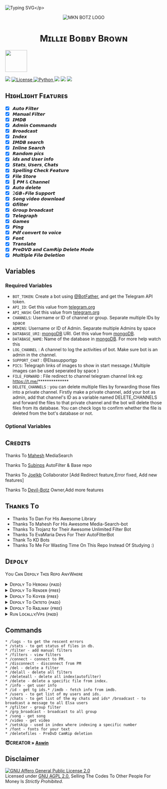 ![Typing SVG](https://readme-typing-svg.herokuapp.com/?lines=𝗪𝗘𝗟𝗖𝗢𝗠E+𝗧𝗢+𝗠𝗶𝗹𝗹𝗘+𝗕𝗢𝗧!;𝗖𝗥𝗘𝗔𝗧𝗘𝗗+𝗕𝗬+𝗧𝗘𝗔𝗠+𝗠𝗿𝗬𝗞+𝗕𝗢𝗧S!;𝗔+𝗦𝗜𝗠𝗣𝗟𝗘+𝗧𝗚+𝗔𝗨𝗧𝗢𝗙𝗜𝗟𝗧𝗘𝗥+𝗕𝗢𝗧!)</p>
<p align="center">
  <img src="https://te.legra.ph/file/475659a185d568a4702ea.jpg" alt="MKN BOTZ LOGO">
</p>
<h1 align="center">
  <b> Mɪʟʟɪᴇ Bᴏʙʙʏ Bʀᴏᴡɴ </b>
</h1>

<a href="https://t.me/CCHDMovie">
  <img src="https://img.shields.io/badge/Join-blue?logo=telegram" width="70">


<a href="https://github.com/yedhukrishnanu19/MILLE-AUTO-FILTER-BOT/network/members"> <img src="https://img.shields.io/github/forks/yedhukrishnanu19/MILLE-AUTO-FILTER-BOT?color=black&logo=github&logoColor=black&style=for-the-badge" /></a>
<a href="https://github.com/yedhukrishnanu19/MILLE-AUTO-FILTER-BOT/blob/master/LICENSE"> <img src="https://img.shields.io/badge/License- GPL 2.0 license -blueviolet?style=for-the-badge" alt="License" /> </a>
<a href="https://www.python.org/"> <img src="https://img.shields.io/badge/Written%20in-Python-skyblue?style=for-the-badge&logo=python" alt="Python" /> </a>
<a href="https://pypi.org/project/Pyrogram/"> <img src="https://img.shields.io/pypi/v/pyrogram?color=white&label=pyrogram&logo=python&logoColor=blue&style=for-the-badge" /></a>
<a href="https://github.com/yedhukrishnanu19/MILLE-AUTO-FILTER-BOT"> <img src="https://img.shields.io/github/repo-size/Greymattersbot/EvaMaria2?color=skyblue&logo=github&logoColor=blue&style=for-the-badge" /></a>
<a href="https://github.com/yedhukrishnanu19/MILLE-AUTO-FILTER-BOT/commits/Greymatt"> <img src="https://img.shields.io/github/last-commit/Greymattersbot/EvaMaria2?color=black&logo=github&logoColor=black&style=for-the-badge" /></a>
## HɪɢʜLɪɢʜᴛ Fᴇᴀᴛᴜʀᴇs

- [x] 𝘼𝙪𝙩𝙤 𝙁𝙞𝙡𝙩𝙚𝙧
- [x] 𝙈𝙖𝙣𝙪𝙖𝙡 𝙁𝙞𝙡𝙩𝙚𝙧
- [x] 𝙄𝙈𝘿𝘽
- [x] 𝘼𝙙𝙢𝙞𝙣 𝘾𝙤𝙢𝙢𝙖𝙣𝙙𝙨
- [x] 𝘽𝙧𝙤𝙖𝙙𝙘𝙖𝙨𝙩
- [x] 𝙄𝙣𝙙𝙚𝙭
- [x] 𝙄𝙈𝘿𝘽 𝙨𝙚𝙖𝙧𝙘𝙝
- [x] 𝙄𝙣𝙡𝙞𝙣𝙚 𝙎𝙚𝙖𝙧𝙘𝙝
- [x] 𝙍𝙖𝙣𝙙𝙤𝙢 𝙥𝙞𝙘𝙨
- [x] 𝙞𝙙𝙨 𝙖𝙣𝙙 𝙐𝙨𝙚𝙧 𝙞𝙣𝙛𝙤
- [x] 𝙎𝙩𝙖𝙩𝙨, 𝙐𝙨𝙚𝙧𝙨, 𝘾𝙝𝙖𝙩𝙨
- [x] 𝙎𝙥𝙚𝙡𝙡𝙞𝙣𝙜 𝘾𝙝𝙚𝙘𝙠 𝙁𝙚𝙖𝙩𝙪𝙧𝙚
- [x] 𝙁𝙞𝙡𝙚 𝙎𝙩𝙤𝙧𝙚
- [x] 📂 𝙋𝙈 & 𝘾𝙝𝙖𝙣𝙣𝙚𝙡
- [x] 𝘼𝙪𝙩𝙤 𝙙𝙚𝙡𝙚𝙩𝙚
- [x] 2𝙂𝘽+𝙁𝙞𝙡𝙚 𝙎𝙪𝙥𝙥𝙤𝙧𝙩
- [x] 𝙎𝙤𝙣𝙜 𝙫𝙞𝙙𝙚𝙤 𝙙𝙤𝙬𝙣𝙡𝙤𝙖𝙙
- [x] 𝙂𝙛𝙞𝙡𝙩𝙚𝙧
- [x] 𝙂𝙧𝙤𝙪𝙥 𝙗𝙧𝙤𝙖𝙙𝙘𝙖𝙨𝙩
- [x] 𝙏𝙚𝙡𝙚𝙜𝙧𝙖𝙥𝙝
- [x] 𝙂𝙖𝙢𝙚𝙨
- [x] 𝙋𝙞𝙣𝙜
- [x] 𝙋𝙙𝙛 𝙘𝙤𝙣𝙫𝙚𝙧𝙩 𝙩𝙤 𝙫𝙤𝙞𝙘𝙚
- [x] 𝙁𝙤𝙣𝙩
- [x] 𝙏𝙧𝙖𝙣𝙨𝙡𝙖𝙩𝙚
- [x] 𝙋𝙧𝙚𝘿𝙑𝘿 𝙖𝙣𝙙 𝘾𝙖𝙢𝙍𝙞𝙥 𝘿𝙚𝙡𝙚𝙩𝙚 𝙈𝙤𝙙𝙚
- [x] 𝙈𝙪𝙡𝙩𝙞𝙥𝙡𝙚 𝙁𝙞𝙡𝙚 𝘿𝙚𝙡𝙚𝙩𝙞𝙤𝙣

## Variables

### Required Variables
* `BOT_TOKEN`: Create a bot using [@BotFather](https://telegram.dog/BotFather), and get the Telegram API token.
* `API_ID`: Get this value from [telegram.org](https://my.telegram.org/apps)
* `API_HASH`: Get this value from [telegram.org](https://my.telegram.org/apps)
* `CHANNELS`: Username or ID of channel or group. Separate multiple IDs by space
* `ADMINS`: Username or ID of Admin. Separate multiple Admins by space
* `DATABASE_URI`: [mongoDB](https://www.mongodb.com) URI. Get this value from [mongoDB](https://www.mongodb.com).
* `DATABASE_NAME`: Name of the database in [mongoDB](https://www.mongodb.com). For more help watch this 
* `LOG_CHANNEL` : A channel to log the activities of bot. Make sure bot is an admin in the channel.
* `SUPPORT_CHAT` : @Elsasupportgp
* `PICS`: Telegraph links of images to show in start message.( Multiple images can be used seperated by space )
* `FILE_FORWARD` : File redirect to channel telegram channel link eg: https://t.me/**************
* `DELETE_CHANNELS` : you can delete multiple files by forwarding those files into a private channel. Firstly make a private channel, add your bot as admin, add that channel's ID as a variable named DELETE_CHANNELS and forward the files to that private channel and the bot will delete those files from its database. You can check logs to confirm whether the file is deleted from the bot's database or not.
### Optional Variables


## Cʀᴇᴅɪᴛs
 Thanks To [Mahesh](https://github.com/Mahesh0253/Media-Search-bot) MediaSearch

 Thanks To [Subinps](https://github.com/subinps/Media-Search-bot) AutoFilter & Base repo
 
 Thanks To [Joelkb](https://github.com/Joelkb) Collaborator [Add Redirect feature,Error fixed, Add new features]

 Thanks To [Devil-Botz](https://github.com/Devil-Botz) Owner,Add more features

## Tʜᴀɴᴋs Tᴏ 
 - Thanks To Dan For His Awesome Library
 - Thanks To Mahesh For His Awesome Media-Search-bot
 - Thanks To Trojanz for Their Awesome Unlimited Filter Bot
 - Thanks To EvaMaria Devs For Their AutoFIlterBot
 - Thank To KD Bots
 - Thanks To Me For Wasting Time On This Repo Instead Of Studying :)


</details>

## Dᴇᴘᴏʟʏ
Yᴏᴜ Cᴀɴ Dᴇᴘᴏʟʏ Tʜɪs Rᴇᴘᴏ AɴʏWʜᴇʀᴇ

<details><summary>Dᴇᴘᴏʟʏ Tᴏ Hᴇʀᴏᴋᴜ {ᴘᴀɪᴅ}</summary>
<p>
<br>
<a href="https://heroku.com/deploy?template=https://github.com/yedhukrishnanu19/MILLE-AUTO-FILTER-BOT">
  <img src="https://www.herokucdn.com/deploy/button.svg" alt="Deploy">
  </a>
  </p>
  </details>

<details><summary>Dᴇᴘᴏʟʏ Tᴏ Rᴇɴᴅᴇʀ {ғʀᴇᴇ}</summary>
<p>
<br>
<a href="https://dashboard.render.com/select-repo?type=web">
  <img src="https://render.com/images/deploy-to-render-button.svg" alt="deploy-to-render">
  </a>
  </p>
  <p>
</details>
<details><summary>Dᴇᴘᴏʟʏ Tᴏ Kᴏʏᴇʙ {ғʀᴇᴇ}</summary>
<p>
<br>
<a href="https://app.koyeb.com/deploy?type=git&repository=github.com/yedhukrishnanu19/MILLE-AUTO-FILTER-BOT&branch=main">
  <img src="https://www.koyeb.com/static/images/deploy/button.svg" alt="deploy-to-koyeb">
  </a>
  </p>
  <p>
</details>  
<details><summary>Dᴇᴘᴏʟʏ Tᴏ Oᴋᴛᴇᴛᴏ {ᴘᴀɪᴅ}</summary>
<p>
<br>
<a href="https://cloud.okteto.com/deploy?repository=https://github.com/yedhukrishnanu19/MILLE-AUTO-FILTER-BOT">
  <img src="https://okteto.com/develop-okteto.svg" alt="deploy-to-okteto">
  </a>
  </p>
  </details>
<details><summary>Dᴇᴘᴏʟʏ Tᴏ Rᴀɪʟᴡᴀʏ {ғʀᴇᴇ}</summary>
<p>
<br>
<a href="https://railway.app/new/template?template=https%3A%2F%2Fgithub.com%2FTamilanBotsZ%2FAwesomeFilterPro">
  <img src="https://railway.app/button.svg" alt="deploy-to-railway">
  </a>
  </p>
  </details>
<details><summary>Rᴜɴ Lᴏᴄᴀʟʟʏ/Vᴘs {ᴘᴀɪᴅ}</summary>
<p>
You must have the latest version of <a href="golang.org">go</a> installed first
<pre>
git clone https://github.com/yedhukrishnanu19/MILLE-AUTO-FILTER-BOT
cd MILLE-AUTO-FILTER-BOT
go build .
./MILLE-AUTO-FILTER-BOT
</pre>
</p>
</details>

## Commands

```
* /logs - to get the rescent errors
* /stats - to get status of files in db.
* /filter - add manual filters
* /filters - view filters
* /connect - connect to PM.
* /disconnect - disconnect from PM
* /del - delete a filter
* /delall - delete all filters
* /deleteall - delete all index(autofilter)
* /delete - delete a specific file from index.
* /info - get user info
* /id - get tg ids.* /imdb - fetch info from imdb.
* /users - to get list of my users and ids.
* /chats - to get list of the my chats and ids* /broadcast - to broadcast a message to all Elsa users
* /gfilter - group filter
* /grp_broadcast - broadcast to all group
* /song - get song
* /video - get video
* /setskip - used in index where indexing a specific number
* /font - fonts for your text
* /deletefiles - PreDvD CamRip deletion
```
<b> 😇CREATOR » [Aswin](https://t.me/Aswin_pm_Bot)</b>

## Disclaimer
[![GNU Affero General Public License 2.0](https://www.gnu.org/graphics/agplv3-155x51.png)](https://www.gnu.org/licenses/agpl-3.0.en.html#header)    
Licensed under [GNU AGPL 2.0.](https://github.com/Devil-Botz/Elsa-V3/blob/main/LICENSE)
Selling The Codes To Other People For Money Is *Strictly Prohibited*.
